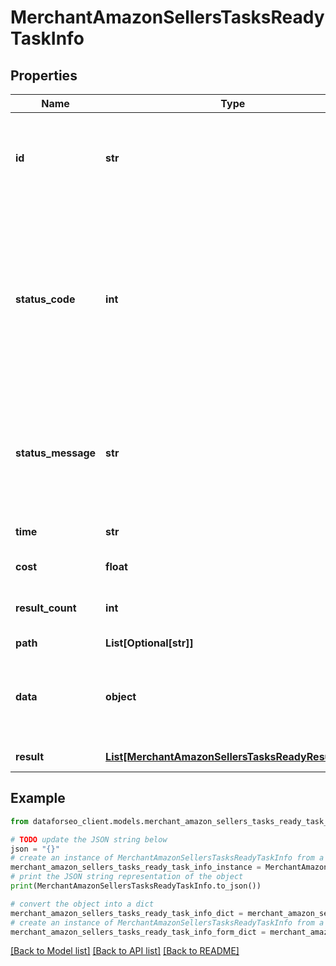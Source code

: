 # MerchantAmazonSellersTasksReadyTaskInfo


## Properties

Name | Type | Description | Notes
------------ | ------------- | ------------- | -------------
**id** | **str** | task identifier unique task identifier in our system in the UUID format | [optional] 
**status_code** | **int** | status code of the task generated by DataForSEO, can be within the following range: 10000-60000 you can find the full list of the response codes here | [optional] 
**status_message** | **str** | informational message of the task you can find the full list of general informational messages here | [optional] 
**time** | **str** | execution time, seconds | [optional] 
**cost** | **float** | total tasks cost, USD | [optional] 
**result_count** | **int** | number of elements in the result array | [optional] 
**path** | **List[Optional[str]]** | URL path | [optional] 
**data** | **object** | contains the same parameters that you specified in the POST request | [optional] 
**result** | [**List[MerchantAmazonSellersTasksReadyResultInfo]**](MerchantAmazonSellersTasksReadyResultInfo.md) | array of results | [optional] 

## Example

```python
from dataforseo_client.models.merchant_amazon_sellers_tasks_ready_task_info import MerchantAmazonSellersTasksReadyTaskInfo

# TODO update the JSON string below
json = "{}"
# create an instance of MerchantAmazonSellersTasksReadyTaskInfo from a JSON string
merchant_amazon_sellers_tasks_ready_task_info_instance = MerchantAmazonSellersTasksReadyTaskInfo.from_json(json)
# print the JSON string representation of the object
print(MerchantAmazonSellersTasksReadyTaskInfo.to_json())

# convert the object into a dict
merchant_amazon_sellers_tasks_ready_task_info_dict = merchant_amazon_sellers_tasks_ready_task_info_instance.to_dict()
# create an instance of MerchantAmazonSellersTasksReadyTaskInfo from a dict
merchant_amazon_sellers_tasks_ready_task_info_form_dict = merchant_amazon_sellers_tasks_ready_task_info.from_dict(merchant_amazon_sellers_tasks_ready_task_info_dict)
```
[[Back to Model list]](../README.md#documentation-for-models) [[Back to API list]](../README.md#documentation-for-api-endpoints) [[Back to README]](../README.md)


